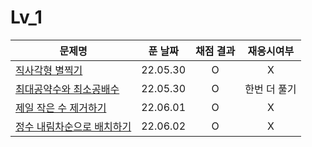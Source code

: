 # Lv_1
|문제명|푼 날짜|채점 결과|재응시여부|
|---|:---:|:---:|:---:|
|[직사각형 별찍기](./starRectangle.js)|22.05.30|O|X|
|[최대공약수와 최소공배수](./GcdLcm.js)|22.05.30|O|한번 더 풀기|
|[제일 작은 수 제거하기](./sliceMin.js)|22.06.01|O|X|
|[정수 내림차순으로 배치하기](./sortNumber.js)|22.06.02|O|X|